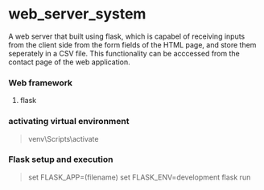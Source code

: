 # web_server_system
A web server that built using flask, which is capabel of receiving inputs from the client side from the form fields of the HTML page, and store them seperately in a CSV file.
This functionality can be acccessed from the contact page of the web application.

### Web framework
1. flask

### activating virtual environment
> venv\Scripts\activate

### Flask setup and execution
> set FLASK_APP=(filename)
> set FLASK_ENV=development
> flask run
